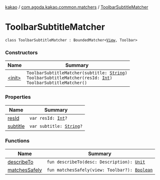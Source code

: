 [kakao](../../index.md) / [com.agoda.kakao.common.matchers](../index.md) / [ToolbarSubtitleMatcher](./index.md)

# ToolbarSubtitleMatcher

`class ToolbarSubtitleMatcher : BoundedMatcher<`[`View`](https://developer.android.com/reference/android/view/View.html)`, Toolbar>`

### Constructors

| Name | Summary |
|---|---|
| [&lt;init&gt;](-init-.md) | `ToolbarSubtitleMatcher(subtitle: `[`String`](https://kotlinlang.org/api/latest/jvm/stdlib/kotlin/-string/index.html)`)`<br>`ToolbarSubtitleMatcher(resId: `[`Int`](https://kotlinlang.org/api/latest/jvm/stdlib/kotlin/-int/index.html)`)`<br>`ToolbarSubtitleMatcher()` |

### Properties

| Name | Summary |
|---|---|
| [resId](res-id.md) | `var resId: `[`Int`](https://kotlinlang.org/api/latest/jvm/stdlib/kotlin/-int/index.html)`?` |
| [subtitle](subtitle.md) | `var subtitle: `[`String`](https://kotlinlang.org/api/latest/jvm/stdlib/kotlin/-string/index.html)`?` |

### Functions

| Name | Summary |
|---|---|
| [describeTo](describe-to.md) | `fun describeTo(desc: Description): `[`Unit`](https://kotlinlang.org/api/latest/jvm/stdlib/kotlin/-unit/index.html) |
| [matchesSafely](matches-safely.md) | `fun matchesSafely(view: Toolbar?): `[`Boolean`](https://kotlinlang.org/api/latest/jvm/stdlib/kotlin/-boolean/index.html) |
